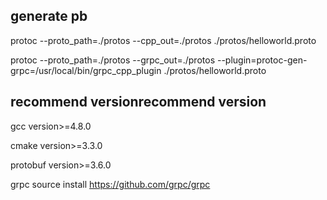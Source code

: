 ## generate pb 
protoc --proto_path=./protos --cpp_out=./protos ./protos/helloworld.proto 

protoc --proto_path=./protos --grpc_out=./protos --plugin=protoc-gen-grpc=/usr/local/bin/grpc_cpp_plugin ./protos/helloworld.proto

## recommend versionrecommend version
gcc version>=4.8.0 

cmake version>=3.3.0 

protobuf version>=3.6.0 

grpc source install https://github.com/grpc/grpc

